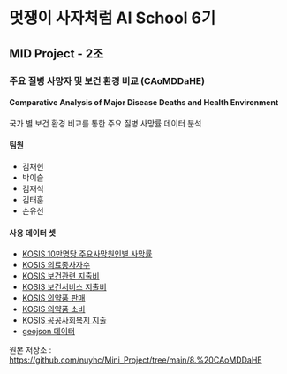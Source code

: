 # 
# 멋쟁이 사자처럼 AI School 6기
## MID Project - 2조
### 주요 질병 사망자 및 보건 환경 비교 (CAoMDDaHE)
#### Comparative Analysis of Major Disease Deaths and Health Environment
국가 별 보건 환경 비교를 통한 주요 질병 사망률 데이터 분석  

#### 팀원
- 김채현
- 박이슬
- 김재석
- 김태훈
- 손유선

#### 사용 데이터 셋
- [KOSIS 10만명당 주요사망원인별 사망률](https://kosis.kr/statHtml/statHtml.do?orgId=101&tblId=DT_2KAAC13&conn_path=I2)
- [KOSIS 의료종사자수](https://kosis.kr/statHtml/statHtml.do?orgId=101&tblId=DT_2KAAC01&conn_path=I2)
- [KOSIS 보건관련 지출비](https://kosis.kr/statHtml/statHtml.do?orgId=101&tblId=DT_2KAAC09&conn_path=I2)
- [KOSIS 보건서비스 지출비](https://kosis.kr/statHtml/statHtml.do?orgId=101&tblId=DT_2KAAC14&conn_path=I2)
- [KOSIS 의약품 판매](https://kosis.kr/statHtml/statHtml.do?orgId=101&tblId=DT_2KAAC25&conn_path=I2)
- [KOSIS 의약품 소비](https://kosis.kr/statHtml/statHtml.do?orgId=101&tblId=DT_2KAAC24&conn_path=I2)
- [KOSIS 공공사회복지 지출](https://kosis.kr/statHtml/statHtml.do?orgId=101&tblId=DT_2KAAD21&conn_path=I2)
- [geojson 데이터](https://github.com/dr5hn/countries-states-cities-database/blob/master/countries.json)

원본 저장소 : https://github.com/nuyhc/Mini_Project/tree/main/8.%20CAoMDDaHE
